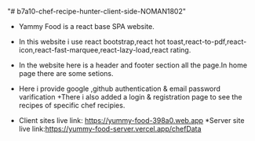 "# b7a10-chef-recipe-hunter-client-side-NOMAN1802" 

* Yammy Food is a react base SPA website.
* In this website i use react bootstrap,react hot toast,react-to-pdf,react-icon,react-fast-marquee,react-lazy-load,react rating.
* In the website here is a header and footer section all the page.In home page there are some setions.
* Here i provide google ,github authentication & email password varification
+There i also added a login & registration page to see the recipes of specific chef recipies.

* Client sites live link: https://yummy-food-398a0.web.app
*Server site live link:https://yummy-food-server.vercel.app/chefData
